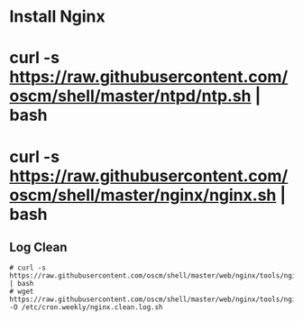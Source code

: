 Install Nginx
=============

  # curl -s https://raw.githubusercontent.com/oscm/shell/master/ntpd/ntp.sh | bash
  
  # curl -s https://raw.githubusercontent.com/oscm/shell/master/nginx/nginx.sh | bash
  
Log Clean
-----
	# curl -s https://raw.githubusercontent.com/oscm/shell/master/web/nginx/tools/nginx.clean.log.sh | bash
	# wget https://raw.githubusercontent.com/oscm/shell/master/web/nginx/tools/nginx.clean.log.sh -O /etc/cron.weekly/nginx.clean.log.sh

